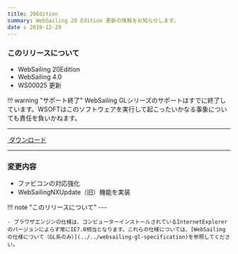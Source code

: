 ```yaml
---
title: 20Edition
summary: WebSailing 20 Edition 更新の情報をお知らせします。
date : 2019-12-29
---
```

### このリリースについて

* WebSailing 20Edition
* WebSailing 4.0
* WS00025 更新

!!! warning "サポート終了"
    WebSailing GLシリーズのサポートはすでに終了しています。WSOFTはこのソフトウェアを実行して起こったいかなる事象についても責任を負いかねます。

---
<a href="https://download.wsoft.ws/WS00025" class="btn btn-primary btn-lg"><i class="bi bi-download"></i>&nbsp;ダウンロード</a>

---

### 変更内容
* ファビコンの対応強化
* WebSailingNXUpdate（旧）機能を実装

!!! note "このリリースについて"
    ---
    
    - ブラウザエンジンの仕様は、コンピューターインストールされているInternetExplorerのバージョンによらず常にIE7.0相当となります。これらの仕様については、[WebSailingの仕様について（GL系のみ）](../../websailing-gl-specification)を参照してください。